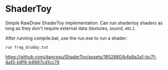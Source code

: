 # ShaderToy
Simple RawDraw ShaderToy implementation.  Can run shadertoy shaders as long as they don't require external data (textures, sound, etc.).

After running compile.bat, use the run.exe to run a shader:

```
run frag_blobby.txt
```

https://github.com/dancpsu/ShaderToy/assets/1852880/b4a8a2a1-bc7f-4a15-b9f8-b9987cd1cc79


